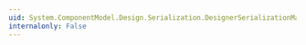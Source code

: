 ```yaml
---
uid: System.ComponentModel.Design.Serialization.DesignerSerializationManager.GetService(System.Type)
internalonly: False
---
```

